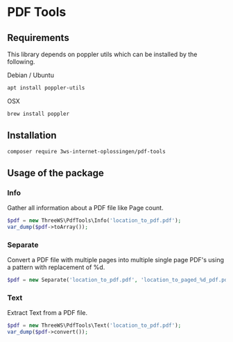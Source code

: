 # PDF Tools

## Requirements

This library depends on poppler utils which can be installed by the following.

Debian / Ubuntu
```bash
apt install poppler-utils
```

OSX
```bash
brew install poppler
```

## Installation

```bash
composer require 3ws-internet-oplossingen/pdf-tools
```

## Usage of the package

### Info

Gather all information about a PDF file like Page count.


```php
$pdf = new ThreeWS\PdfTools\Info('location_to_pdf.pdf');
var_dump($pdf->toArray());
```

### Separate

Convert a PDF file with multiple pages into multiple single page PDF's using a pattern with replacement of %d.

```php
$pdf = new Separate('location_to_pdf.pdf', 'location_to_paged_%d_pdf.pdf');
```

### Text

Extract Text from a PDF file.

```php
$pdf = new ThreeWS\PdfTools\Text('location_to_pdf.pdf');
var_dump($pdf->convert());
```